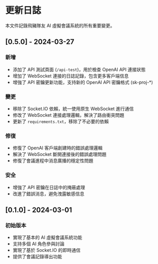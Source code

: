 # 更新日誌

本文件記錄飛豬隊友 AI 虛擬會議系統的所有重要變更。

## [0.5.0] - 2024-03-27

### 新增
- 添加了 API 測試頁面 (`/api-test`)，用於檢查 OpenAI API 連接狀態
- 增加了 WebSocket 連接的日誌記錄，包含更多客戶端信息
- 增強了 API 密鑰更新功能，支持新的 OpenAI API 密鑰格式 (sk-proj-*)

### 變更
- 移除了 Socket.IO 依賴，統一使用原生 WebSocket 進行通信
- 修改了 WebSocket 連接處理邏輯，解決了路由衝突問題
- 更新了 `requirements.txt`，移除了不必要的依賴

### 修復
- 修復了 OpenAI 客戶端創建時的錯誤處理邏輯
- 解決了 WebSocket 斷開連接後的錯誤處理問題
- 修復了會議進程中消息廣播的穩定性問題

### 安全
- 增強了 API 密鑰在日誌中的掩蔽處理
- 改進了錯誤消息，避免洩露敏感信息

## [0.1.0] - 2024-03-01

### 初始版本
- 實現了基本的 AI 虛擬會議系統功能
- 支持多個 AI 角色參與討論
- 實現了基於 Socket.IO 的即時通信
- 提供了會議記錄導出功能 